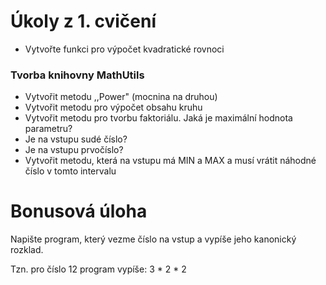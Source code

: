 # Úkoly z 1. cvičení

- Vytvořte funkci pro výpočet kvadratické rovnoci

### Tvorba knihovny MathUtils

- Vytvořit metodu ,,Power" (mocnina na druhou)
- Vytvořit metodu pro výpočet obsahu kruhu
- Vytvořit metodu pro tvorbu faktoriálu. Jaká je maximální hodnota parametru?
- Je na vstupu sudé číslo?
- Je na vstupu prvočíslo?
- Vytvořit metodu, která na vstupu má MIN a MAX a musí vrátit náhodné číslo v tomto intervalu

# Bonusová úloha
Napište program, který vezme číslo na vstup a vypíše jeho kanonický rozklad.

Tzn. pro číslo 12 program vypíše: 3 * 2 * 2
